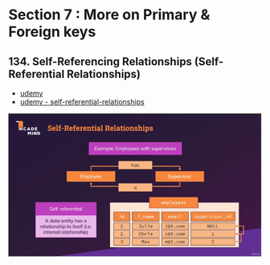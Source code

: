 # Section 7 : More on Primary & Foreign keys

## 134. Self-Referencing Relationships (Self-Referential Relationships)

- [udemy](https://www.udemy.com/course/sql-the-complete-developers-guide-mysql-postgresql/learn/lecture/28918760#overview)
- [udemy - self-referential-relationships](pdf/self-referential-relationships.png)

<div style="text-align:center">
<img src="pdf/self-referential-relationships.png">
</div>

```sql

```

